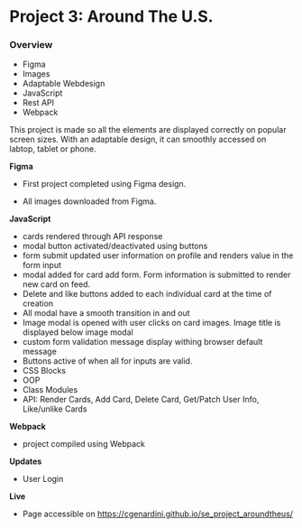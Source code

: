 # Project 3: Around The U.S.

### Overview

- Figma
- Images
- Adaptable Webdesign
- JavaScript
- Rest API
- Webpack

This project is made so all the elements are displayed correctly on popular screen sizes. With an adaptable design, it can smoothly accessed on labtop, tablet or phone. 

**Figma**

- First project completed using Figma design.

- All images downloaded from Figma.

**JavaScript**

- cards rendered through API response
- modal button activated/deactivated using buttons
- form submit updated user information on profile and renders value in the form input
- modal added for card add form. Form information is submitted to render new card on feed.
- Delete and like buttons added to each individual card at the time of creation
- All modal have a smooth transition in and out
- Image modal is opened with user clicks on card images. Image title is displayed below image modal
- custom form validation message display withing browser default message
- Buttons active of when all for inputs are valid.
- CSS Blocks
- OOP
- Class Modules
- API: Render Cards, Add Card, Delete Card, Get/Patch User Info, Like/unlike Cards

**Webpack** 
- project compiled using Webpack

**Updates**

- User Login 

**Live**

- Page accessible on https://cgenardini.github.io/se_project_aroundtheus/
